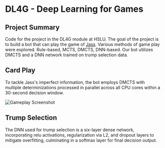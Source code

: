 # DL4G - Deep Learning for Games

## Project Summary
Code for the project in the DL4G module at HSLU. The goal of the project is to build a bot that can play the game of [Jass](https://en.wikipedia.org/wiki/Jass). Various methods of game play were explored. Rule-based, MCTS, DMCTS, DNN-based.
Our bot utilizes DMCTS and a DNN network trained on trump selection data.

## Card Play
To tackle Jass's imperfect information, the bot employs DMCTS with multiple determinizations processed in parallel across all CPU cores within a 30-second decision window.

![Gameplay Screenshot](https://github.com/theoliver7/hslu-dl4g/assets/10463395/c9fc170f-747f-4717-b921-4a1e0846e225)

## Trump Selection
The DNN used for trump selection is a six-layer dense network, incorporating relu activations, regularization via L2, and dropout layers to mitigate overfitting, culminating in a softmax layer for final decision output.


